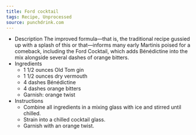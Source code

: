 ```yaml
---
title: Ford cocktail
tags: Recipe, Unprocessed
source: punchdrink.com
---
```

- Description
The improved formula—that is, the traditional recipe gussied up with a splash of this or that—informs many early Martinis poised for a comeback, including the Ford Cocktail, which adds Bénédictine into the mix alongside several dashes of orange bitters.
- Ingredients
  - 1 1/2 ounces Old Tom gin
  - 1 1/2 ounces dry vermouth
  - 4 dashes Bénédictine
  - 4 dashes orange bitters
  - Garnish: orange twist
- Instructions
  - Combine all ingredients in a mixing glass with ice and stirred until chilled.
  - Strain into a chilled cocktail glass.
  - Garnish with an orange twist.


